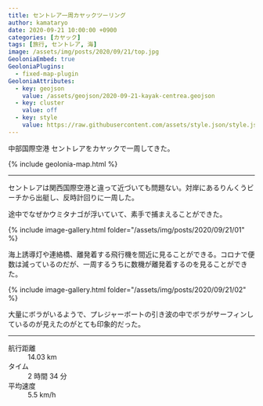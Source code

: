 ```yaml
---
title: セントレア一周カヤックツーリング
author: kamataryo
date: 2020-09-21 10:00:00 +0900
categories: [カヤック]
tags: [旅行, セントレア, 海]
image: /assets/img/posts/2020/09/21/top.jpg
GeoloniaEmbed: true
GeoloniaPlugins:
  - fixed-map-plugin
GeoloniaAttributes:
  - key: geojson
    value: /assets/geojson/2020-09-21-kayak-centrea.geojson
  - key: cluster
    value: off
  - key: style
    value: https://raw.githubusercontent.com/assets/style.json/style.json
---
```


中部国際空港 セントレアをカヤックで一周してきた。

{% include geolonia-map.html %}

---

セントレアは関西国際空港と違って近づいても問題ない。対岸にあるりんくうビーチから出艇し、反時計回りに一周した。

途中でなぜかウミタナゴが浮いていて、素手で捕まえることができた。

{% include image-gallery.html folder="/assets/img/posts/2020/09/21/01" %}

海上誘導灯や連絡橋、離発着する飛行機を間近に見ることができる。コロナで便数は減っているのだが、一周するうちに数機が離発着するのを見ることができた。

{% include image-gallery.html folder="/assets/img/posts/2020/09/21/02" %}

大量にボラがいるようで、プレジャーボートの引き波の中でボラがサーフィンしているのが見えたのがとても印象的だった。

---

<dl>
<dt>航行距離</dt><dd>14.03 km</dd>
<dt>タイム</dt><dd>2 時間 34 分</dd>
<dt>平均速度</dt><dd>5.5 km/h</dd>
</dl>

